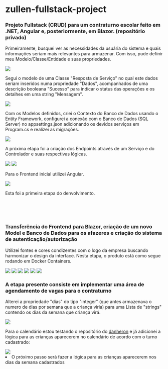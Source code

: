 # zullen-fullstack-project
<h3>Projeto Fullstack (CRUD) para um contraturno escolar feito em .NET, Angular e, posteriormente, em Blazor. (repositório privado)</h3>

Primeiramente, busquei ver as necessidades da usuária do sistema e quais informações seriam mais relevantes para armazenar. Com isso, pude definir meu Modelo/Classe/Entidade e suas propriedades.

<img src="models.jpg">

Segui o modelo de uma Classe "Resposta de Serviço" no qual este dados seriam inseridos numa propriedade "Dados", acompanhados de uma descrição booleana "Sucesso" para indicar o status das operações e os detalhes em uma string "Mensagem". 

<img src="response.jpg">

Com os Modelos definidos, criei o Contexto do Banco de Dados usando o Entity Framework, configurei a conexão com o Banco de Dados (SQL Server) no appsettings.json adicionando os devidos serviços em Program.cs e realizei as migrações.

<img src="dbContext.jpg">

A próxima etapa foi a criação dos Endpoints através de um Serviço e do Controlador e suas respectivas lógicas.

<img src="controller.jpg">

<img src="api.jpg">

Para o Frontend inicial utilizei Angular.

<img src="angular.jpg">

Esta foi a primeira etapa do denvolvimento.

<br><br><br>

<h3>Transferência do Frontend para Blazor, criação de um novo Model e Banco de Dados para os afazeres e criação do sistema de autenticação/autorização</h3>

Utilizei fontes e cores condizentes com o logo da empresa buscando harmonizar o design da interface. Nesta etapa, o produto está como segue rodando em Docker Containers.

<img src="blazor-login.jpg">

<img src="home.jpg">

<img src="adicionar.jpg">

<img src="detalhes.jpg">

<img src="editar.jpg">

<img src="todo.gif">

<h3>A etapa presente consiste em implementar uma área de agendamento de vagas para o contraturno</h3>

Alterei a propriedade "dias" do tipo "integer" (que antes armazenava o numero de dias por semana que a criança viria) para uma Lista de "strings" contendo os dias da semana que criança virá.

<img src="diasDaSemana.jpg">

Para o calendário estou testando o repositório do <a href="https://github.com/danheron/Heron.MudCalendar/">danheron</a> e já adicionei a lógica para as crianças aparecerem no calendário de acordo com o turno cadastrado:

<img src="calendario.jpg">

<li>O próximo passo será fazer a lógica para as crianças aparecerem nos dias da semana cadastrados</li>





